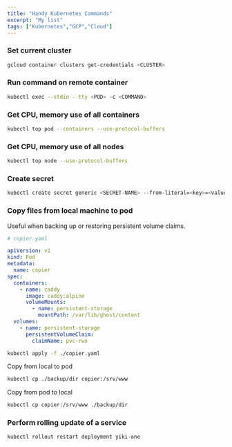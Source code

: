 ```yaml
---
title: "Handy Kubernetes Commands"
excerpt: "My list"
tags: ["Kubernetes","GCP","Cloud"]
---
```



### Set current cluster

```sh
gcloud container clusters get-credentials <CLUSTER>
```

### Run command on remote container

```sh
kubectl exec --stdin --tty <POD> -c <COMMAND>
```

### Get CPU, memory use of all containers

```sh
kubectl top pod --containers --use-protocol-buffers
```
### Get CPU, memory use of all nodes

```sh
kubectl top node --use-protocol-buffers
```
### Create secret

```sh
kubectl create secret generic <SECRET-NAME> --from-literal=<key>=<value>
```

### Copy files from local machine to pod

Useful when backing up or restoring persistent volume claims.

```yaml
# copier.yaml

apiVersion: v1
kind: Pod
metadata:
  name: copier
spec:
  containers:
    - name: caddy
      image: caddy:alpine
      volumeMounts:
        - name: persistent-storage
          mountPath: /var/lib/ghost/content
  volumes:
    - name: persistent-storage
      persistentVolumeClaim:
        claimName: pvc-rwo
```

```sh
kubectl apply -f ./copier.yaml
```


Copy from local to pod

```sh
kubectl cp ./backup/dir copier:/srv/www
```


Copy from pod to local

```sh
kubectl cp copier:/srv/www ./backup/dir 
```

### Perform rolling update of a service

```sh
kubectl rollout restart deployment yiki-one
```